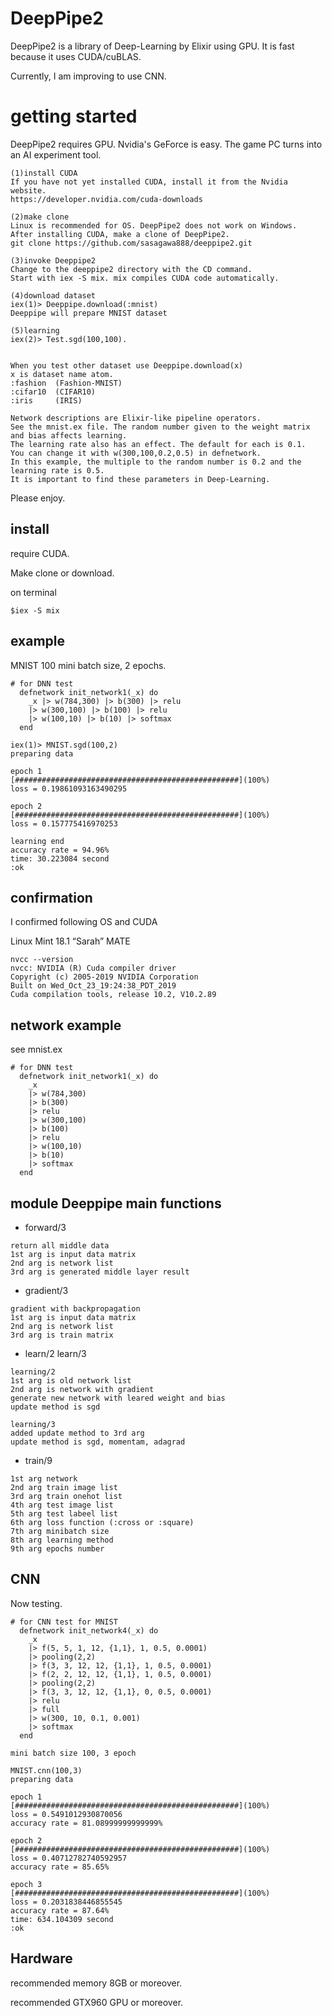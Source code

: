 # DeepPipe2
DeepPipe2 is a library of Deep-Learning by Elixir using GPU. It is fast because it uses CUDA/cuBLAS. 

Currently, I am improving to use CNN.

# getting started
DeepPipe2 requires GPU. Nvidia's GeForce is easy. The game PC turns into an AI experiment tool.

```
(1)install CUDA
If you have not yet installed CUDA, install it from the Nvidia website.
https://developer.nvidia.com/cuda-downloads

(2)make clone 
Linux is recommended for OS. DeepPipe2 does not work on Windows.
After installing CUDA, make a clone of DeepPipe2.
git clone https://github.com/sasagawa888/deeppipe2.git

(3)invoke Deeppipe2
Change to the deeppipe2 directory with the CD command. 
Start with iex -S mix. mix compiles CUDA code automatically.

(4)download dataset
iex(1)> Deeppipe.download(:mnist)
Deeppipe will prepare MNIST dataset 

(5)learning
iex(2)> Test.sgd(100,100).


When you test other dataset use Deeppipe.download(x)
x is dataset name atom. 
:fashion  (Fashion-MNIST)
:cifar10  (CIFAR10)
:iris     (IRIS)

Network descriptions are Elixir-like pipeline operators. 
See the mnist.ex file. The random number given to the weight matrix and bias affects learning.
The learning rate also has an effect. The default for each is 0.1.
You can change it with w(300,100,0.2,0.5) in defnetwork.
In this example, the multiple to the random number is 0.2 and the learning rate is 0.5.
It is important to find these parameters in Deep-Learning.
```

Please enjoy.

## install
require CUDA.

Make clone or download.

on terminal 

```
$iex -S mix

```

## example
MNIST 100 mini batch size, 2 epochs.

```
# for DNN test
  defnetwork init_network1(_x) do
    _x |> w(784,300) |> b(300) |> relu
    |> w(300,100) |> b(100) |> relu
    |> w(100,10) |> b(10) |> softmax
  end

iex(1)> MNIST.sgd(100,2)
preparing data

epoch 1
[##################################################](100%)
loss = 0.19861093163490295

epoch 2
[##################################################](100%)
loss = 0.157775416970253

learning end
accuracy rate = 94.96%
time: 30.223084 second
:ok

```

## confirmation
I confirmed following OS and CUDA

Linux Mint 18.1 “Sarah” MATE


```
nvcc --version
nvcc: NVIDIA (R) Cuda compiler driver
Copyright (c) 2005-2019 NVIDIA Corporation
Built on Wed_Oct_23_19:24:38_PDT_2019
Cuda compilation tools, release 10.2, V10.2.89
```


## network example
see mnist.ex

```
# for DNN test
  defnetwork init_network1(_x) do
    _x 
    |> w(784,300) 
    |> b(300) 
    |> relu
    |> w(300,100) 
    |> b(100) 
    |> relu
    |> w(100,10) 
    |> b(10) 
    |> softmax
  end
```



## module Deeppipe  main functions
- forward/3

```
return all middle data
1st arg is input data matrix
2nd arg is network list
3rd arg is generated middle layer result
```

- gradient/3

```
gradient with backpropagation
1st arg is input data matrix
2nd arg is network list
3rd arg is train matrix
```

- learn/2 learn/3

```
learning/2 
1st arg is old network list
2nd arg is network with gradient
generate new network with leared weight and bias
update method is sgd

learning/3
added update method to 3rd arg
update method is sgd, momentam, adagrad

```

- train/9

```
1st arg network
2nd arg train image list
3rd arg train onehot list
4th arg test image list
5th arg test labeel list
6th arg loss function (:cross or :square)
7th arg minibatch size
8th arg learning method
9th arg epochs number

```

## CNN
Now testing.

```
# for CNN test for MNIST
  defnetwork init_network4(_x) do
    _x
    |> f(5, 5, 1, 12, {1,1}, 1, 0.5, 0.0001)
    |> pooling(2,2)
    |> f(3, 3, 12, 12, {1,1}, 1, 0.5, 0.0001)
    |> f(2, 2, 12, 12, {1,1}, 1, 0.5, 0.0001)
    |> pooling(2,2)
    |> f(3, 3, 12, 12, {1,1}, 0, 0.5, 0.0001)
    |> relu
    |> full
    |> w(300, 10, 0.1, 0.001)
    |> softmax
  end

mini batch size 100, 3 epoch

MNIST.cnn(100,3)
preparing data

epoch 1
[##################################################](100%)
loss = 0.5491012930870056
accuracy rate = 81.08999999999999%

epoch 2
[##################################################](100%)
loss = 0.40712782740592957
accuracy rate = 85.65%

epoch 3
[##################################################](100%)
loss = 0.2031838446855545
accuracy rate = 87.64%
time: 634.104309 second
:ok

```


## Hardware 
recommended  memory 8GB or moreover.

recommended GTX960 GPU or moreover.
